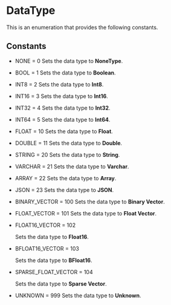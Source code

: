 # DataType

This is an enumeration that provides the following constants.

## Constants

- NONE = 0
Sets the data type to **NoneType**.

- BOOL = 1
Sets the data type to **Boolean**.

- INT8 = 2
Sets the data type to **Int8**.

- INT16 = 3
Sets the data type to **Int16**.

- INT32 = 4
Sets the data type to **Int32**.

- INT64 = 5
Sets the data type to **Int64**.

- FLOAT = 10
Sets the data type to **Float**.

- DOUBLE = 11
Sets the data type to **Double**.

- STRING = 20
Sets the data type to **String**.

- VARCHAR = 21
Sets the data type to **Varchar**.

- ARRAY = 22
Sets the data type to **Array**.

- JSON = 23
Sets the data type to **JSON**.

- BINARY_VECTOR = 100
Sets the data type to **Binary Vector**.

- FLOAT_VECTOR = 101
Sets the data type to **Float Vector**.

- FLOAT16_VECTOR = 102

    Sets the data type to **Float16**.

- BFLOAT16_VECTOR = 103

    Sets the data type to **BFloat16**.

- SPARSE_FLOAT_VECTOR = 104

    Sets the data type to **Sparse Vector**.

- UNKNOWN = 999
Sets the data type to **Unknown**.

